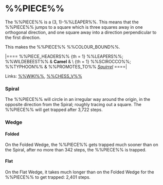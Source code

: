 # %%PIECE%%

The %%PIECE%% is  a (3, 1)-%%LEAPER%%. This means
that the %%PIECE%% jumps to a square which is three squares away in
one orthogonal
direction, and one square away into a direction perpendicular to the
first direction.

This makes the %%PIECE%% %%COLOUR_BOUND%%.

|====
%%PIECE_HEADERS%%
{th = 1} %%LEAPERS%%; %%WILDEBEEST%%
       & **Camel**
       & \\
{th = 1} %%SCIROCCO%%; %%TYPHOON%%
       & %%PROMOTES_TO%% [*Squirrel*](squirrel.html)
====|
      
Links: [%%WIKI%%](#wiki:Camel_(chess)),
       [%%CHESS_V%%](#piece:camel)


### Spiral

The %%PIECE%% will circle in an irregular way around the origin, in
the opposite direction from the Spiral; roughly tracing out a square.
The %%PIECE%% will get trapped after 3,722 steps.

### Wedge

#### Folded

On the Folded Wedge, the %%PIECE%% gets trapped much sooner than on
the Spiral, after no more than 342 steps, the %%PIECE%% is trapped.

#### Flat

On the Flat Wedge, it takes much longer than on the Folded Wedge for
the %%PIECE%% to get trapped: 2,401 steps.
